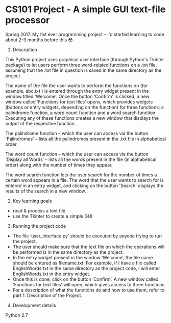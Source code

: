 # CS101 Project - A simple GUI text-file processor

Spring 2017. My fist ever programming project – I'd started learning to code about 2-3 months before this :flushed:

1. Description

This Python project uses graphical user interface (through Python's Tkinter package) to let users perform 
three word-related functions on a .txt file, assuming that the .txt file in question is saved in the same directory as the project. 

The name of the file the user wants to perform the functions on (for example, abc.txt ) is entered through the entry widget present in the window titled ‘Welcome’. Once the button ‘Confirm' is clicked, a new window called ‘Functions for text files’ opens, which provides widgets (buttons or entry widgets, depending on the function) for three functions: a palindrome function, a word count function and a word search function. Executing any of these functions creates a new window that displays the output of the respective function.

The palindrome function – which the user can access via the button 'Palindromes' –  lists all the palindromes present in the .txt file in alphabetical order.

The word count function – which the user can access via the button ‘Display all Words’ – lists all the words present in the file (in alphabetical order) along with the number of times they appear.

The word search function lets the user search for the number of times a certain word appears in a file. The word that the user wants to search for is entered in an entry widget, and clicking on the button 'Search' displays the results of the search in a new window. 

2. Key learning goals 
- read & process a text file
- use the Tkinter to create a simple GUI

3. Running the project code

- The file ‘user_interface.py’ should be executed by anyone trying to run the project. 
- The user should make sure that the text file on which the operations will be performed is in the same directory as the project.  
- In the entry widget present in the window ‘Welcome’, the file name should be entered as  filename.txt. For example, if I have a file called EnglishWords.txt in the same directory as the project code, I will enter EnglishWords.txt in the entry widget.
- Once this is done, click on the button ‘Confirm’. A new window called ‘Functions for text files’ will open, which gives access to three functions
- For a description of what the functions do and how to use them, refer to part 1. Description of the Project.  

4. Development details

 Python 2.7
